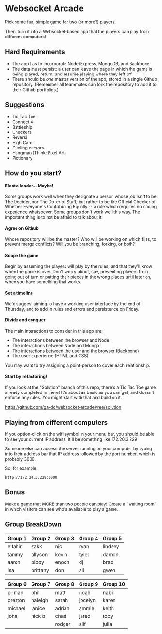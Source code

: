 # Websocket Arcade

Pick some fun, simple game for two (or more?) players.

Then, turn it into a Websocket-based app that the players can play from different computers!

## Hard Requirements

- The app has to incorporate Node/Express, MongoDB, and Backbone
- The data must persist: a user can leave the page in which the game is being played, return, and resume playing where they left off
- There should be *one* master version of the app, stored in a single Github repository. (Remember all teammates can fork the repository to add it to their Github portfolios.)

## Suggestions

- Tic Tac Toe
- Connect 4
- Battleship
- Checkers
- Reversi
- High Card
- Dueling cursors
- Hangman (Think: Pixel Art)
- Pictionary

## How do you start?

#### Elect a leader... Maybe!
Some groups work well when they designate a person whose job isn't to be The Decider, nor The Do-er of Stuff, but rather to be the Official Checker of Whether Everyone's Contributing Equally -- a role which requires no coding experience whatsoever. Some groups don't work well this way. The important thing is to not be afraid to talk about it.

#### Agree on Github
Whose repository will be the master? Who will be working on which files, to prevent merge conflicts? Will you be branching, forking, or both?

#### Scope the game
Begin by assuming the players will play by the rules, and that they'll know when the game is over. Don't worry about, say, preventing players from going out of turn or putting their pieces in the wrong places until later on, when you have something that works.

#### Set a timeline
We'd suggest aiming to have a working user interface by the end of Thursday, and to add in rules and errors and persistence on Friday.

#### Divide and conquer
The main interactions to consider in this app are:
- The interactions between the browser and Node
- The interactions between Node and Mongo
- The interactions between the user and the browser (Backbone)
- The user experience (HTML and CSS)

You may want to try assigning a point-person to cover each relationship.

#### Start by refactoring!

If you look at the "Solution" branch of this repo, there's a Tic Tac Toe game already completed in there! It's about as basic as you can get, and doesn't enforce any rules. You might start with that and build on it.

https://github.com/ga-dc/websocket-arcade/tree/solution

## Playing from different computers

If you option-click on the wifi symbol in your menu bar, you should be able to see your current IP address. It'll be something like 172.20.3.229

Someone else can access the server running on your computer by typing into their address bar that IP address followed by the port number, which is probably 3000.

So, for example:

`http://172.20.3.229:3000`

## Bonus

Make a game that MORE than two people can play! Create a "waiting room" in which visitors can see who's available to play a game.

## Group BreakDown

| Group 1 | Group 2  | Group 3 | Group 4 | Group 5 |
|---------|----------|---------|---------|---------|
| eltahir | zakk     | nic     | ryan    | lindsey |
| tammy   | allyson  | kevin   | tyler   | damon   |
| aaron   | biboy    | enoch   | dj      | brad    |
| isa     | brittany | don     | ali     | gwen    |

| Group 6 | Group 7 | Group 8 | Group 9 | Group 10 |
|---------|---------|---------|---------|----------|
| p-man   | phil    | matt    | noah    | nabil    |
| preston | haleigh | sarah   | jocelyn | karen    |
| michael | janice  | adrian  | ammie   | keith    |
| john    | nick b  | chad    | jared   | toby     |
|         |         | rodger  | alif    | julia    |
